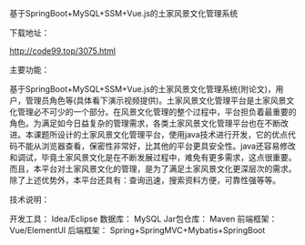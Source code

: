 基于SpringBoot+MySQL+SSM+Vue.js的土家风景文化管理系统

 

下载地址：

http://code99.top/3075.html


主要功能：

基于SpringBoot+MySQL+SSM+Vue.js的土家风景文化管理系统(附论文)，用户，管理员角色等(具体看下演示视频提供)。土家风景文化管理平台是土家风景文化管理必不可少的一个部分。在风景文化管理的整个过程中，平台担负着最重要的角色。为满足如今日益复杂的管理需求，各类土家风景文化管理平台也在不断改进。本课题所设计的土家风景文化管理平台，使用java技术进行开发，它的优点代码不能从浏览器查看，保密性非常好，比其他的平台更具安全性。java还容易修改和调试，毕竟土家风景文化是在不断发展过程中，难免有更多需求，这点很重要。而且，本平台对土家风景文化的管理，是为了满足土家风景文化更深层次的需求。除了上述优势外，本平台还具有：查询迅速，搜索资料方便，可靠性强等等。

 

技术说明：

开发工具： Idea/Eclipse
数据库： MySQL
Jar包仓库： Maven
前端框架： Vue/ElementUI
后端框架： Spring+SpringMVC+Mybatis+SpringBoot
